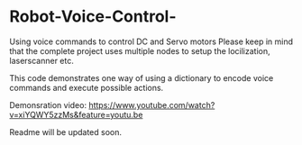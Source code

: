 # Robot-Voice-Control-
Using voice commands to control DC and Servo motors
Please keep in mind that the complete project uses multiple nodes to setup the locilization, laserscanner etc. 

This code demonstrates one way of using a dictionary to encode voice commands and execute possible actions.

Demonsration video:
https://www.youtube.com/watch?v=xiYQWY5zzMs&feature=youtu.be

Readme will be updated soon.
